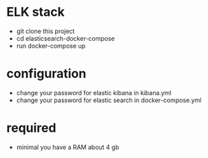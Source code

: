 # ELK stack

- git clone this project
- cd elasticsearch-docker-compose
- run docker-compose up 

 # configuration
 - change your password for elastic kibana in kibana.yml
 - change your password for elastic search in docker-compose.yml
 
 # required
 - minimal you have a RAM about 4 gb
